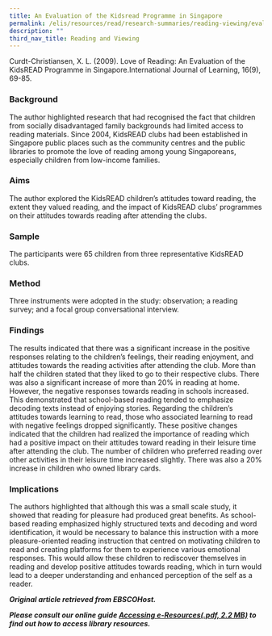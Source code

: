 ```yaml
---
title: An Evaluation of the Kidsread Programme in Singapore
permalink: /elis/resources/read/research-summaries/reading-viewing/evaluation-of-kidsread-programme-singapore/
description: ""
third_nav_title: Reading and Viewing
---
```

Curdt-Christiansen, X. L. (2009). Love of Reading: An Evaluation of the KidsREAD Programme in Singapore.International Journal of Learning, 16(9), 69-85.

### Background

The author highlighted research that had recognised the fact that children from socially disadvantaged family backgrounds had limited access to reading materials. Since 2004, KidsREAD clubs had been established in Singapore public places such as the community centres and the public libraries to promote the love of reading among young Singaporeans, especially children from low-income families.

### Aims

The author explored the KidsREAD children’s attitudes toward reading, the extent they valued reading, and the impact of KidsREAD clubs’ programmes on their attitudes towards reading after attending the clubs.

### Sample

The participants were 65 children from three representative KidsREAD clubs.

### Method

Three instruments were adopted in the study: observation; a reading survey; and a focal group conversational interview.

### Findings

The results indicated that there was a significant increase in the positive responses relating to the children’s feelings, their reading enjoyment, and attitudes towards the reading activities after attending the club. More than half the children stated that they liked to go to their respective clubs. There was also a significant increase of more than 20% in reading at home. However, the negative responses towards reading in schools increased. This demonstrated that school-based reading tended to emphasize decoding texts instead of enjoying stories. Regarding the children’s attitudes towards learning to read, those who associated learning to read with negative feelings dropped significantly. These positive changes indicated that the children had realized the importance of reading which had a positive impact on their attitudes toward reading in their leisure time after attending the club. The number of children who preferred reading over other activities in their leisure time increased slightly. There was also a 20% increase in children who owned library cards.

### Implications

The authors highlighted that although this was a small scale study, it showed that reading for pleasure had produced great benefits. As school-based reading emphasized highly structured texts and decoding and word identification, it would be necessary to balance this instruction with a more pleasure-oriented reading instruction that centred on motivating children to read and creating platforms for them to experience various emotional responses. This would allow these children to rediscover themselves in reading and develop positive attitudes towards reading, which in turn would lead to a deeper understanding and enhanced perception of the self as a reader.

_**Original article retrieved from EBSCOHost.**_  

**_Please consult our online guide [Accessing e-Resources(.pdf, 2.2 MB)](https://academyofsingaporeteachers-moe-edu-sg-admin.cwp.sg/elis/resources/read/research-summaries/reading-and-viewing/18e45074-6b1b-4ac7-811f-1a8da16c4f81 "Accessing e-Resources") to find out how to access library resources._**